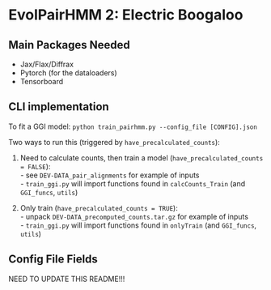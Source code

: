 # EvolPairHMM 2: Electric Boogaloo

## Main Packages Needed
- Jax/Flax/Diffrax
- Pytorch (for the dataloaders)
- Tensorboard


## CLI implementation
To fit a GGI model: `python train_pairhmm.py --config_file [CONFIG].json`  

Two ways to run this (triggered by `have_precalculated_counts`):
  1. Need to calculate counts, then train a model (`have_precalculated_counts = FALSE`):  
    - see `DEV-DATA_pair_alignments` for example of inputs  
    - `train_ggi.py` will import functions found in `calcCounts_Train` (and `GGI_funcs`, `utils`)

  2. Only train  (`have_precalculated_counts = TRUE`):  
    - unpack `DEV-DATA_precomputed_counts.tar.gz` for example of inputs  
    - `train_ggi.py` will import functions found in `onlyTrain` (and `GGI_funcs`, `utils`)


## Config File Fields
NEED TO UPDATE THIS README!!!
